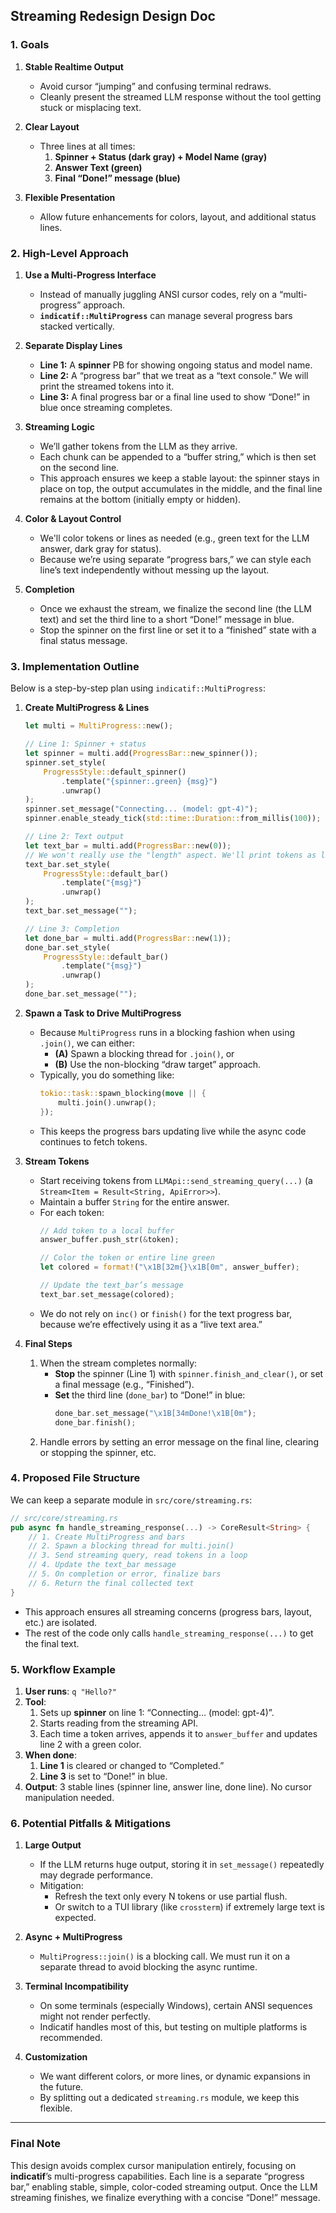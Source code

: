 ## Streaming Redesign Design Doc

### 1. **Goals**

1. **Stable Realtime Output**  
   - Avoid cursor “jumping” and confusing terminal redraws.  
   - Cleanly present the streamed LLM response without the tool getting stuck or misplacing text.

2. **Clear Layout**  
   - Three lines at all times:  
     1. **Spinner + Status (dark gray) + Model Name (gray)**
     2. **Answer Text (green)**
     3. **Final “Done!” message (blue)**  

3. **Flexible Presentation**  
   - Allow future enhancements for colors, layout, and additional status lines.

### 2. **High-Level Approach**

1. **Use a Multi-Progress Interface**  
   - Instead of manually juggling ANSI cursor codes, rely on a “multi-progress” approach.  
   - **`indicatif::MultiProgress`** can manage several progress bars stacked vertically.  

2. **Separate Display Lines**  
   - **Line 1:** A **spinner** PB for showing ongoing status and model name.  
   - **Line 2:** A “progress bar” that we treat as a “text console.” We will print the streamed tokens into it.  
   - **Line 3:** A final progress bar or a final line used to show “Done!” in blue once streaming completes.

3. **Streaming Logic**  
   - We’ll gather tokens from the LLM as they arrive.  
   - Each chunk can be appended to a “buffer string,” which is then set on the second line.  
   - This approach ensures we keep a stable layout: the spinner stays in place on top, the output accumulates in the middle, and the final line remains at the bottom (initially empty or hidden).

4. **Color & Layout Control**  
   - We'll color tokens or lines as needed (e.g., green text for the LLM answer, dark gray for status).  
   - Because we’re using separate “progress bars,” we can style each line’s text independently without messing up the layout.

5. **Completion**  
   - Once we exhaust the stream, we finalize the second line (the LLM text) and set the third line to a short “Done!” message in blue.  
   - Stop the spinner on the first line or set it to a “finished” state with a final status message.

### 3. **Implementation Outline**

Below is a step-by-step plan using `indicatif::MultiProgress`:

1. **Create MultiProgress & Lines**  
   ```rust
   let multi = MultiProgress::new();

   // Line 1: Spinner + status
   let spinner = multi.add(ProgressBar::new_spinner());
   spinner.set_style(
       ProgressStyle::default_spinner()
           .template("{spinner:.green} {msg}")
           .unwrap()
   );
   spinner.set_message("Connecting... (model: gpt-4)");
   spinner.enable_steady_tick(std::time::Duration::from_millis(100));

   // Line 2: Text output
   let text_bar = multi.add(ProgressBar::new(0)); 
   // We won't really use the "length" aspect. We'll print tokens as log lines.
   text_bar.set_style(
       ProgressStyle::default_bar()
           .template("{msg}")
           .unwrap()
   );
   text_bar.set_message("");

   // Line 3: Completion
   let done_bar = multi.add(ProgressBar::new(1)); 
   done_bar.set_style(
       ProgressStyle::default_bar()
           .template("{msg}")
           .unwrap()
   );
   done_bar.set_message("");
   ```

2. **Spawn a Task to Drive MultiProgress**  
   - Because `MultiProgress` runs in a blocking fashion when using `.join()`, we can either:
     - **(A)** Spawn a blocking thread for `.join()`, or  
     - **(B)** Use the non-blocking “draw target” approach.  
   - Typically, you do something like:
     ```rust
     tokio::task::spawn_blocking(move || {
         multi.join().unwrap();
     });
     ```
   - This keeps the progress bars updating live while the async code continues to fetch tokens.

3. **Stream Tokens**  
   - Start receiving tokens from `LLMApi::send_streaming_query(...)` (a `Stream<Item = Result<String, ApiError>>`).  
   - Maintain a buffer `String` for the entire answer.  
   - For each token:
     ```rust
     // Add token to a local buffer
     answer_buffer.push_str(&token);

     // Color the token or entire line green
     let colored = format!("\x1B[32m{}\x1B[0m", answer_buffer);

     // Update the text_bar’s message
     text_bar.set_message(colored);
     ```
   - We do not rely on `inc()` or `finish()` for the text progress bar, because we’re effectively using it as a “live text area.”

4. **Final Steps**  
   1. When the stream completes normally:  
      - **Stop** the spinner (Line 1) with `spinner.finish_and_clear()`, or set a final message (e.g., “Finished”).  
      - **Set** the third line (`done_bar`) to “Done!” in blue:  
        ```rust
        done_bar.set_message("\x1B[34mDone!\x1B[0m");
        done_bar.finish();
        ```
   2. Handle errors by setting an error message on the final line, clearing or stopping the spinner, etc.

### 4. **Proposed File Structure**

We can keep a separate module in `src/core/streaming.rs`:

```rust
// src/core/streaming.rs
pub async fn handle_streaming_response(...) -> CoreResult<String> {
    // 1. Create MultiProgress and bars
    // 2. Spawn a blocking thread for multi.join()
    // 3. Send streaming query, read tokens in a loop
    // 4. Update the text_bar message
    // 5. On completion or error, finalize bars
    // 6. Return the final collected text
}
```

- This approach ensures all streaming concerns (progress bars, layout, etc.) are isolated.  
- The rest of the code only calls `handle_streaming_response(...)` to get the final text.

### 5. **Workflow Example**

1. **User runs**: `q "Hello?"`  
2. **Tool**:
   1. Sets up **spinner** on line 1: “Connecting… (model: gpt-4)”.  
   2. Starts reading from the streaming API.  
   3. Each time a token arrives, appends it to `answer_buffer` and updates line 2 with a green color.  
3. **When done**:  
   1. **Line 1** is cleared or changed to “Completed.”  
   2. **Line 3** is set to “Done!” in blue.  
4. **Output**: 3 stable lines (spinner line, answer line, done line). No cursor manipulation needed.

### 6. **Potential Pitfalls & Mitigations**

1. **Large Output**  
   - If the LLM returns huge output, storing it in `set_message()` repeatedly may degrade performance.  
   - Mitigation:  
     - Refresh the text only every N tokens or use partial flush.  
     - Or switch to a TUI library (like `crossterm`) if extremely large text is expected.  

2. **Async + MultiProgress**  
   - `MultiProgress::join()` is a blocking call. We must run it on a separate thread to avoid blocking the async runtime.  

3. **Terminal Incompatibility**  
   - On some terminals (especially Windows), certain ANSI sequences might not render perfectly.  
   - Indicatif handles most of this, but testing on multiple platforms is recommended.

4. **Customization**  
   - We want different colors, or more lines, or dynamic expansions in the future.  
   - By splitting out a dedicated `streaming.rs` module, we keep this flexible.

---

### Final Note

This design avoids complex cursor manipulation entirely, focusing on **indicatif**’s multi-progress capabilities. Each line is a separate “progress bar,” enabling stable, simple, color-coded streaming output. Once the LLM streaming finishes, we finalize everything with a concise “Done!” message.

